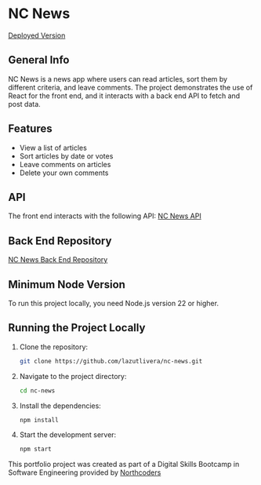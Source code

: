 
# NC News

[Deployed Version](https://ncnewsdogan.netlify.app/)

## General Info
NC News is a news app where users can read articles, sort them by different criteria, and leave comments. The project demonstrates the use of React for the front end, and it interacts with a back end API to fetch and post data.

## Features
- View a list of articles
- Sort articles by date or votes
- Leave comments on articles
- Delete your own comments

## API
The front end interacts with the following API: [NC News API](https://nc-news-dgn.onrender.com/api)

## Back End Repository
[NC News Back End Repository](https://github.com/lazutlivera/news)

## Minimum Node Version
To run this project locally, you need Node.js version 22 or higher.

## Running the Project Locally
1. Clone the repository:
    ```sh
    git clone https://github.com/lazutlivera/nc-news.git
    ```
2. Navigate to the project directory:
    ```sh
    cd nc-news
    ```
3. Install the dependencies:
    ```sh
    npm install
    ```
4. Start the development server:
    ```sh
    npm start
    ```

This portfolio project was created as part of a Digital Skills Bootcamp in Software Engineering provided by [Northcoders](https://northcoders.com/)